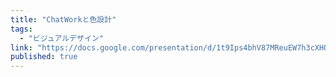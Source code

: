 ```yaml
---
title: "ChatWorkと色設計"
tags:
  - "ビジュアルデザイン"
link: "https://docs.google.com/presentation/d/1t9Ips4bhV87MReuEW7h3cXHQJIGzi_8XXmWoliksw3s/edit?usp=sharing"
published: true
---
```

